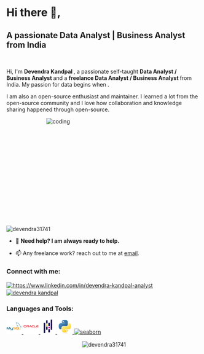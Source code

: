 

<h1 align="left">Hi there 👋,</h1>
<h2 align="left">A passionate Data Analyst | Business Analyst from India</h2>


<br/>


<p align="left"> Hi, I'm <b font size=20 ;color="blue"> Devendra Kandpal </b>, a passionate self-taught <b> Data Analyst / Business Analyst  </b> and a <b>freelance Data Analyst / Business Analyst </b> from India. My passion for data begins when .

I am also an open-source enthusiast and maintainer. I learned a lot from the open-source community and I love how collaboration and knowledge sharing happened through open-source. <p/>

<img align="right" right=10px alt="coding" width="400" src="https://media0.giphy.com/media/qgQUggAC3Pfv687qPC/giphy.gif" width="700px" height="280">


<p align="left"> <img src="https://komarev.com/ghpvc/?username=devendra31741&label=Profile%20views&color=0e75b6&style=flat" alt="devendra31741" /> </p>

- 💬 **Need help? I am always ready to help.**

- 📫 Any freelance work? reach out to me at <a href="devendrakandpal11@gmail.com">email</a>.




<h3 align="left">Connect with me:</h3>
<p align="left">
<a href="https://linkedin.com/in/https://www.linkedin.com/in/devendra-kandpal-analyst" target="blank"><img align="center" src="https://raw.githubusercontent.com/rahuldkjain/github-profile-readme-generator/master/src/images/icons/Social/linked-in-alt.svg" alt="https://www.linkedin.com/in/devendra-kandpal-analyst" height="30" width="40" /></a>
<a href="https://kaggle.com/devendra kandpal" target="blank"><img align="center" src="https://raw.githubusercontent.com/rahuldkjain/github-profile-readme-generator/master/src/images/icons/Social/kaggle.svg" alt="devendra kandpal" height="30" width="40" /></a>
</p>

<h3 align="left">Languages and Tools:</h3>
<p align="left"> <a href="https://www.mysql.com/" target="_blank" rel="noreferrer"> <img src="https://raw.githubusercontent.com/devicons/devicon/master/icons/mysql/mysql-original-wordmark.svg" alt="mysql" width="40" height="40"/> </a> <a href="https://www.oracle.com/" target="_blank" rel="noreferrer"> <img src="https://raw.githubusercontent.com/devicons/devicon/master/icons/oracle/oracle-original.svg" alt="oracle" width="40" height="40"/> </a> <a href="https://pandas.pydata.org/" target="_blank" rel="noreferrer"> <img src="https://raw.githubusercontent.com/devicons/devicon/2ae2a900d2f041da66e950e4d48052658d850630/icons/pandas/pandas-original.svg" alt="pandas" width="40" height="40"/> </a> <a href="https://www.python.org" target="_blank" rel="noreferrer"> <img src="https://raw.githubusercontent.com/devicons/devicon/master/icons/python/python-original.svg" alt="python" width="40" height="40"/> </a> <a href="https://seaborn.pydata.org/" target="_blank" rel="noreferrer"> <img src="https://seaborn.pydata.org/_images/logo-mark-lightbg.svg" alt="seaborn" width="40" height="40"/> </a> </p>



<p align="center">&nbsp;<img align="center" background-color="black" src="https://github-readme-stats.vercel.app/api?username=devendra31741&show_icons=true&theme=gotham" alt="devendra31741" /></p>

